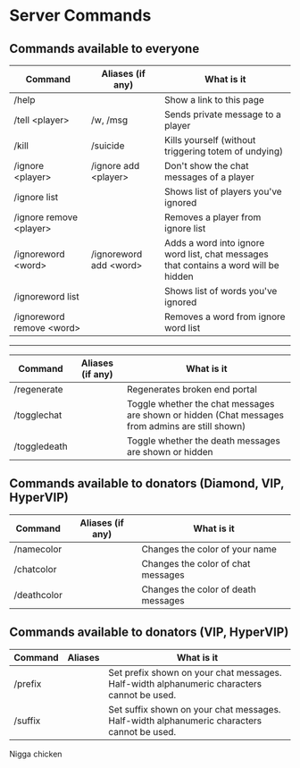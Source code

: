 # Server Commands

## Commands available to everyone

| Command | Aliases (if any) | What is it |
| --- | --- | --- |
| /help | | Show a link to this page |
| /tell \<player\> | /w, /msg | Sends private message to a player |
| /kill | /suicide | Kills yourself (without triggering totem of undying) |
| /ignore \<player\> | /ignore add \<player\> | Don't show the chat messages of a player |
| /ignore list | | Shows list of players you've ignored |
| /ignore remove \<player\> | | Removes a player from ignore list |
| /ignoreword \<word\> | /ignoreword add \<word\> | Adds a word into ignore word list, chat messages that contains a word will be hidden |
| /ignoreword list | | Shows list of words you've ignored |
| /ignoreword remove \<word\> | | Removes a word from ignore word list |

---

| Command | Aliases (if any) | What is it |
| --- | --- | --- |
| /regenerate | | Regenerates broken end portal |
| /togglechat | | Toggle whether the chat messages are shown or hidden (Chat messages from admins are still shown) |
| /toggledeath | | Toggle whether the death messages are shown or hidden |

## Commands available to donators (Diamond, VIP, HyperVIP)
| Command | Aliases (if any) | What is it |
| --- | --- | --- |
| /namecolor | | Changes the color of your name |
| /chatcolor | | Changes the color of chat messages |
| /deathcolor | | Changes the color of death messages |

## Commands available to donators (VIP, HyperVIP)

| Command | Aliases | What is it |
| --- | --- | --- |
| /prefix | | Set prefix shown on your chat messages. Half-width alphanumeric characters cannot be used. |
| /suffix | | Set suffix shown on your chat messages. Half-width alphanumeric characters cannot be used. |





Nigga chicken
